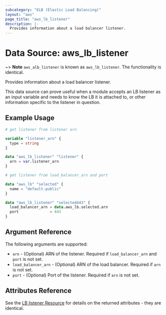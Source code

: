 ```yaml
---
subcategory: "ELB (Elastic Load Balancing)"
layout: "aws"
page_title: "aws_lb_listener"
description: |-
  Provides information about a load balancer listener.
---
```


# Data Source: aws_lb_listener

~> **Note** `aws_alb_listener` is known as `aws_lb_listener`. The functionality is identical.

Provides information about a load balancer listener.

This data source can prove useful when a module accepts an LB listener as an input variable and needs to know the LB it is attached to, or other information specific to the listener in question.

## Example Usage

```terraform
# get listener from listener arn

variable "listener_arn" {
  type = string
}

data "aws_lb_listener" "listener" {
  arn = var.listener_arn
}

# get listener from load_balancer_arn and port

data "aws_lb" "selected" {
  name = "default-public"
}

data "aws_lb_listener" "selected443" {
  load_balancer_arn = data.aws_lb.selected.arn
  port              = 443
}
```

## Argument Reference

The following arguments are supported:

* `arn` - (Optional) ARN of the listener. Required if `load_balancer_arn` and `port` is not set.
* `load_balancer_arn` - (Optional) ARN of the load balancer. Required if `arn` is not set.
* `port` - (Optional) Port of the listener. Required if `arn` is not set.

## Attributes Reference

See the [LB listener Resource](/docs/providers/aws/r/lb_listener.html) for details on the returned attributes - they are identical.
